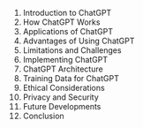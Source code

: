 1. Introduction to ChatGPT  
2. How ChatGPT Works  
3. Applications of ChatGPT  
4. Advantages of Using ChatGPT  
5. Limitations and Challenges  
6. Implementing ChatGPT  
7. ChatGPT Architecture  
8. Training Data for ChatGPT  
9. Ethical Considerations  
10. Privacy and Security  
11. Future Developments  
12. Conclusion